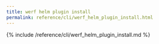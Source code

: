 ```yaml
---
title: werf helm plugin install
permalink: reference/cli/werf_helm_plugin_install.html
---
```


{% include /reference/cli/werf_helm_plugin_install.md %}


